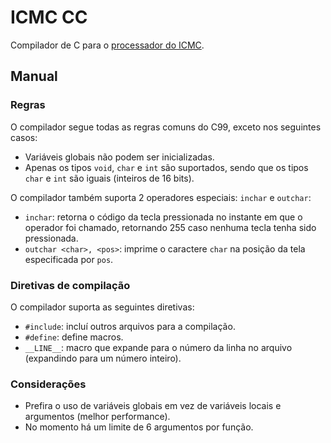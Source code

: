 # ICMC CC

Compilador de C para o [processador do ICMC](https://github.com/simoesusp/Processador-ICMC/).

## Manual

### Regras
O compilador segue todas as regras comuns do C99, exceto nos seguintes casos:
- Variáveis globais não podem ser inicializadas.
- Apenas os tipos `void`, `char` e `int` são suportados, sendo que os tipos `char` e `int` são iguais (inteiros de 16 bits).

O compilador também suporta 2 operadores especiais: `inchar` e `outchar`:
- `inchar`: retorna o código da tecla pressionada no instante em que o operador foi chamado, retornando 255 caso nenhuma tecla tenha sido pressionada.
- `outchar <char>, <pos>`: imprime o caractere `char` na posição da tela especificada por `pos`.

### Diretivas de compilação
O compilador suporta as seguintes diretivas:
- `#include`: incluí outros arquivos para a compilação.
- `#define`: define macros.
- `__LINE__`: macro que expande para o número da linha no arquivo (expandindo para um número inteiro).

### Considerações
- Prefira o uso de variáveis globais em vez de variáveis locais e argumentos (melhor performance).
- No momento há um limite de 6 argumentos por função.
